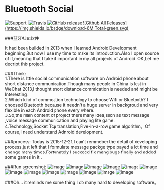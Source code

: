 # Bluetooth Social
[![Support](https://img.shields.io/badge/support-Android2.3.3-blue.svg?style=flat)](https://www.apple.com/nl/ios/)&nbsp;
[![Travis](https://img.shields.io/travis/rust-lang/rust.svg)]()
[![GitHub release](https://img.shields.io/github/release/qubyte/rubidium.svg)]()
[![Github All Releases](https://img.shields.io/badge/download-6M Total-green.svg)](https://github.com/minggo620/bluetooth_social/archive/master.zip)

###蓝牙社交软件

It had been builded in 2013 when I learned Android Development beginning.But now I use my time to make its introduction.Also I open source of it,meaning that I take it important in my all projects of Android.
OK,Let me decript this project.

###Think:  
1.There is little social communication software on Android phone about short distance communication.Though many people in China is lost in WeChat 2013,I thought short distance commication is needed and might be Interesting.  
2.Which kind of commcation technology to choose,Wifi or Bluetooth? I choosed Bluetooth because it needn't a huge server in backgroud and very flexible in each Android phone every where.  
3.So,the main content of project there many idea,such as text message ,voice message communication and playing lite game.  
4.Technology,Socket Tcp translation,Five-in-a-row game algorithm。Of course,I need understand Adnroid development.

###process:
Today is 2015-12-21,I can't remmeber the detail of developing process,just left that I formulate message packge type payed a lot time and change many times.Fortunately I succeed fix mang bugs finally and added some games in it .

###Run screenshot:
![image](http://b254.photo.store.qq.com/psb?/V11EYO7L0pkstJ/9TRD5NtGv.Fhjh9Ve0..ek2rCsXwYcNIY2NEC56rB7c!/b/dPYjc5dXDQAA&bo=4AEgAwAAAAADB.A!&rf=viewer_4)
![image](http://b254.photo.store.qq.com/psb?/V11EYO7L0pkstJ/8z6vagqBt.E5UQ7G7QHmJJkki1NL1oF5.KAWC4POMa4!/b/dH4ecJcRDwAA&bo=4AEgAwAAAAADAOc!&rf=viewer_4)
![image](http://b254.photo.store.qq.com/psb?/V11EYO7L0pkstJ/U6gW4hhVKHuT.YlG.kggRALcZHZai*aSLc53BXMDxb0!/b/dGMvc5cuEAAA&bo=4AEgAwAAAAADAOc!&rf=viewer_4)
![image](http://b254.photo.store.qq.com/psb?/V11EYO7L0pkstJ/lfx12K9kqynQY3fL1pT9Pj4370KiMfR0bxbvCAd92f4!/b/dPafbpd4EAAA&bo=4AEgAwAAAAADAOc!&rf=viewer_4)
![image](http://b254.photo.store.qq.com/psb?/V11EYO7L0pkstJ/*Nto.8iKrYhTZ4wwsGLzwZHH4P3JOe5Qpq4gZIwqMoQ!/b/dEywdJdNDgAA&bo=4AEgAwAAAAADAOc!&rf=viewer_4)
![image](http://b254.photo.store.qq.com/psb?/V11EYO7L0pkstJ/Y1FLVDZJBR2HakpscbqxlC8rHSAbF5EhzpIdX5lkd3k!/b/dASAa5dYDwAA&bo=4AEgAwAAAAADAOc!&rf=viewer_4)
![image](http://b254.photo.store.qq.com/psb?/V11EYO7L0pkstJ/*NAvT4AItQYT9xY4.Db7NnGH0rjFucuikR8RY7zHGxo!/b/dKazdJcmDgAA&bo=4AEgAwAAAAADAOc!&rf=viewer_4)
![image](http://b254.photo.store.qq.com/psb?/V11EYO7L0pkstJ/p3X9410CBG6eHqIAoQApevH2gXcZ2I6uh.DE2JQSwlg!/b/dPMTcJegDwAA&bo=4AEgAwAAAAADAOc!&rf=viewer_4)
![image](http://b254.photo.store.qq.com/psb?/V11EYO7L0pkstJ/qzfzwxj*P76eJ.c87CKiaHfzyPj42NLv0*qdF6klDUw!/b/dFVwaJexDwAA&bo=4AEgAwAAAAADAOc!&rf=viewer_4)
![image](http://b254.photo.store.qq.com/psb?/V11EYO7L0pkstJ/Xt.8M09PoABOnZBKwb2ph7UrQQA4gHly7z3HwcF*Iag!/b/dDCAaJd5DwAA&bo=4AEgAwAAAAADAOc!&rf=viewer_4)
![image](http://b254.photo.store.qq.com/psb?/V11EYO7L0pkstJ/0lnQ.xm8nlCEeRuejmw6SQTy36hDZpB8dTZFxCZNOJ4!/b/dD7bZpfTDwAA&bo=4AEgAwAAAAADAOc!&rf=viewer_4)
![image](http://b254.photo.store.qq.com/psb?/V11EYO7L0pkstJ/LVVjj3vBFJ1ze7XmIKYDb*udUefrhAq*Bt9H*o7xBJ8!/b/dJyVbpe6DQAA&bo=4AEgAwAAAAADAOc!&rf=viewer_4)
![image](http://b254.photo.store.qq.com/psb?/V11EYO7L0pkstJ/r3aLsOZmsJqLtYF56mSqw*BsxOOP8mKPhuZXR3i.u6k!/b/dCLgZpdLEAAA&bo=4AEgAwAAAAADAOc!&rf=viewer_4)

###Oh... it reminds me some thing I do many hard to developing software。

